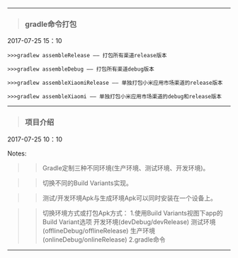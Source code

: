 ------

>### gradle命令打包 ###

2017-07-25 15：10

    >>>gradlew assembleRelease —— 打包所有渠道release版本

    >>>gradlew assembleDebug —— 打包所有渠道debug版本

    >>>gradlew assembleXiaomiRelease —— 单独打包小米应用市场渠道的release版本

    >>>gradlew assembleXiaomi —— 单独打包小米应用市场渠道的debug和release版本

-------

>### 项目介绍 ###

2017-07-25 10：10

   Notes:

   >>Gradle定制三种不同环境(生产环境、测试环境、开发环境)。

   >>切换不同的Build Variants实现。

   >>测试/开发环境Apk与生成环境Apk可以同时安装在一个设备上。

   >>切换环境方式或打包Apk方式：
         1.使用Build Variants视图下app的Build Variant选项
             开发环境(devDebug/devRelease)
             测试环境(offlineDebug/offlineRelease)
             生产环境(onlineDebug/onlineRelease)
         2.gradle命令

------